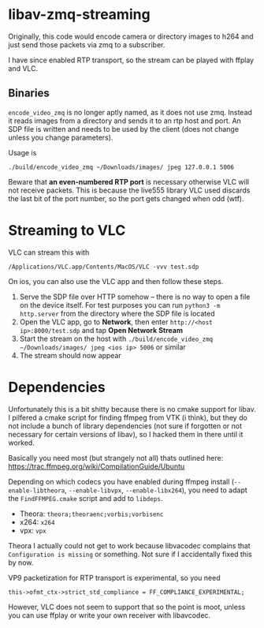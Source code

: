 # libav-zmq-streaming
Originally, this code would encode camera or directory images to h264 and just send
those packets via zmq to a subscriber.

I have since enabled RTP transport, so the stream can be played with ffplay and VLC.

## Binaries

`encode_video_zmq` is no longer aptly named, as it does not use zmq. Instead it reads
images from a directory and sends it to an rtp host and port. An SDP file is written and
needs to be used by the client (does not change unless you change parameters).

Usage is

```
./build/encode_video_zmq ~/Downloads/images/ jpeg 127.0.0.1 5006
```

Beware that **an even-numbered RTP port** is necessary otherwise VLC will not receive
packets. This is because the live555 library VLC used discards the last bit of the port
number, so the port gets changed when odd (wtf).


# Streaming to VLC

VLC can stream this with

```
/Applications/VLC.app/Contents/MacOS/VLC -vvv test.sdp
```

On ios, you can also use the VLC app and then follow these steps.

1. Serve the SDP file over HTTP somehow – there is no way to open a file on the device
   itself. For test purposes you can run `python3 -m http.server` from the directory
   where the SDP file is located
2. Open the VLC app, go to **Network**, then enter `http://<host ip>:8000/test.sdp` and
   tap **Open Network Stream**
3. Start the stream on the host with `./build/encode_video_zmq ~/Downloads/images/ jpeg <ios ip> 5006` or similar
4. The stream should now appear


# Dependencies
Unfortunately this is a bit shitty because there is no cmake support for libav. I pilfered a cmake script for finding ffmpeg from VTK (i think),
but they do not include a bunch of library dependencies (not sure if forgotten or not necessary for certain versions of libav), so I hacked them in there until it worked.

Basically you need most (but strangely not all) thats outlined here: https://trac.ffmpeg.org/wiki/CompilationGuide/Ubuntu

Depending on which codecs you have enabled during ffmpeg install
(`--enable-libtheora`, `--enable-libvpx`, `--enable-libx264`), you need to adapt the
`FindFFMPEG.cmake` script and add to `libdeps`.

- Theora: `theora;theoraenc;vorbis;vorbisenc`
- x264: `x264`
- vpx: `vpx`

Theora I actually could not get to work because libvacodec complains that `Configuration
is missing` or something. Not sure if I accidentally fixed this by now.

VP9 packetization for RTP transport is experimental, so you need

```
this->ofmt_ctx->strict_std_compliance = FF_COMPLIANCE_EXPERIMENTAL;
```

However, VLC does not seem to support that so the point is moot, unless you can use
ffplay or write your own receiver with libavcodec.
